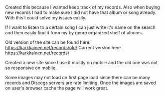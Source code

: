 Created this because I wanted keep track of my records. Also when buying new records I had to make sure I did not have that album or song already. With this I could solve my issues easily.

If I want to listen to a certain song I can just write it's name on the search and then easily find it from my by genre organized shelf of albums.

Old version of the site can be found here: https://karkkainen.net/records/old/
Current version here https://karkkainen.net/records/

Created a new site since I use it mostly on mobile and the old one was not so responsive on mobile.

Some images may not load on first page load since there can be many records and Discogs servers are rate limiting.
Once the images are saved on user's browser cache the page will work great.
